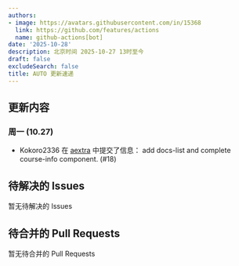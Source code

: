 ```yaml
---
authors:
- image: https://avatars.githubusercontent.com/in/15368
  link: https://github.com/features/actions
  name: github-actions[bot]
date: '2025-10-28'
description: 北京时间 2025-10-27 13时至今
draft: false
excludeSearch: false
title: AUTO 更新速递
---
```


## 更新内容

### 周一 (10.27)

- Kokoro2336 在 [aextra](https://github.com/HITSZ-OpenAuto/aextra) 中提交了信息： add docs-list and complete course-info component. (#18)

## 待解决的 Issues

暂无待解决的 Issues

## 待合并的 Pull Requests

暂无待合并的 Pull Requests

